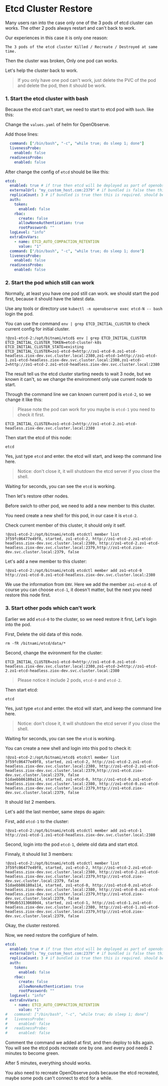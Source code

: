 # Etcd Cluster Restore

Many users ran into the case only one of the 3 pods of etcd cluster can works. The other 2 pods always restart and can't back to work.

Our experiences in this case it is only one reason:

```
The 3 pods of the etcd cluster Killed / Recreate / Destroyed at same time.
```

Then the cluster was broken, Only one pod can works.

Let's help the cluster back to work.

> If you only have one pod can't work, just delete the PVC of the pod and delete the pod, then it should be work.

### 1. Start the etcd cluster with bash

Because the etcd can't start, we need to start to etcd pod with `bash`. like this:

Change the `values.yaml` of helm for OpenObserve.

Add those lines:

```yaml
  command: ["/bin/bash", "-c", "while true; do sleep 1; done"]
  livenessProbe:
    enabled: false
  readinessProbe:
    enabled: false
```

After change the config of `etcd` should be like this:

```yaml
etcd:
  enabled: true # if true then etcd will be deployed as part of openobserve
  externalUrl: "my_custom_host.com:2379" # if bundled is false then this is required
  replicaCount: 3 # if bundled is true then this is required. should be odd number
  auth:
    token:
      enabled: false
    rbac:
      create: false
      allowNoneAuthentication: true
      rootPassword: ""
  logLevel: "info"
  extraEnvVars:
    - name: ETCD_AUTO_COMPACTION_RETENTION
      value: "1"
  command: ["/bin/bash", "-c", "while true; do sleep 1; done"]
  livenessProbe:
    enabled: false
  readinessProbe:
    enabled: false
```

### 2. Start the pod which still can work

Normally, at least you have one pod still can work. we should start the pod first, because it should have the latest data.

Use any tools or directory use `kubectl -n openobserve exec etcd-N -- bash` login the pod.

You can use the command `env | grep ETCD_INITIAL_CLUSTER` to check current config for initial cluster.

```shell
!@zo1-etcd-2:/opt/bitnami/etcd$ env | grep ETCD_INITIAL_CLUSTER
ETCD_INITIAL_CLUSTER_TOKEN=etcd-cluster-k8s
ETCD_INITIAL_CLUSTER_STATE=existing
ETCD_INITIAL_CLUSTER=zo1-etcd-0=http://zo1-etcd-0.zo1-etcd-headless.ziox-dev.svc.cluster.local:2380,zo1-etcd-1=http://zo1-etcd-1.zo1-etcd-headless.ziox-dev.svc.cluster.local:2380,zo1-etcd-2=http://zo1-etcd-2.zo1-etcd-headless.ziox-dev.svc.cluster.local:2380
```

The result tell us the etcd cluster starting needs to wait 3 node, but we known it can't, so we change the environment only use current node to start.

Through the command line we can known current pod is `etcd-2`, so we change it like this:

> Please note the pod can work for you maybe is `etcd-1` you need to check it first.

```shell
ETCD_INITIAL_CLUSTER=zo1-etcd-2=http://zo1-etcd-2.zo1-etcd-headless.ziox-dev.svc.cluster.local:2380
```

Then start the etcd of this node:

```shell
etcd
```

Yes, just type `etcd` and enter. the etcd will start, and keep the command line here.

> Notice: don't close it, it will shutdown the etcd server if you close the shell.

Waiting for seconds, you can see the `etcd` is working.

Then let's restore other nodes.

Before swich to other pod, we need to add a new member to this cluster.

You need create a new shell for this pod, in our case it is `etcd-2`.

Check current member of this cluster, it should only it self.
```shell
!@zo1-etcd-2:/opt/bitnami/etcd$ etcdctl member list
3f59fc06477e49f8, started, zo1-etcd-2, http://zo1-etcd-2.zo1-etcd-headless.ziox-dev.svc.cluster.local:2380, http://zo1-etcd-2.zo1-etcd-headless.ziox-dev.svc.cluster.local:2379,http://zo1-etcd.ziox-dev.svc.cluster.local:2379, false
```

Let's add a new member to this cluster:

```shell
!@zo1-etcd-2:/opt/bitnami/etcd$ etcdctl member add zo1-etcd-0 http://zo1-etcd-0.zo1-etcd-headless.ziox-dev.svc.cluster.local:2380
```

We use the information from `ENV`. Here we add the member `zo1-etcd-0`. of course you can choose `etcd-1`, it doesn't matter, but the next you need restore this node first.

### 3. Start other pods which can't work

Earlier we add `etcd-0` to the cluster, so we need restore it first, Let's login into the pod.

First, Delete the old data of this node.

```shell
rm -fR /bitnami/etcd/data/*
```

Second, change the evironment for the cluster:

```shell
ETCD_INITIAL_CLUSTER=zo1-etcd-0=http://zo1-etcd-0.zo1-etcd-headless.ziox-dev.svc.cluster.local:2380,zo1-etcd-2=http://zo1-etcd-2.zo1-etcd-headless.ziox-dev.svc.cluster.local:2380
```

> Please notice it include 2 pods, `etcd-0` and `etcd-2`.

Then start etcd:

```shell
etcd
```

Yes, just type `etcd` and enter. the etcd will start, and keep the command line here.

> Notice: don't close it, it will shutdown the etcd server if you close the shell.

Waiting for seconds, you can see the `etcd` is working.

You can create a new shell and login into this pod to check it:

```shell
!@zo1-etcd-2:/opt/bitnami/etcd$ etcdctl member list
3f59fc06477e49f8, started, zo1-etcd-2, http://zo1-etcd-2.zo1-etcd-headless.ziox-dev.svc.cluster.local:2380, http://zo1-etcd-2.zo1-etcd-headless.ziox-dev.svc.cluster.local:2379,http://zo1-etcd.ziox-dev.svc.cluster.local:2379, false
51daebb86180a114, started, zo1-etcd-0, http://zo1-etcd-0.zo1-etcd-headless.ziox-dev.svc.cluster.local:2380, http://zo1-etcd-0.zo1-etcd-headless.ziox-dev.svc.cluster.local:2379,http://zo1-etcd.ziox-dev.svc.cluster.local:2379, false
```

It should list 2 members.

Let's add the last member, same steps do again:

First, add `etcd-1` to the cluster:

```shell
!@zo1-etcd-2:/opt/bitnami/etcd$ etcdctl member add zo1-etcd-1 http://zo1-etcd-1.zo1-etcd-headless.ziox-dev.svc.cluster.local:2380
```

Second, login into the pod `etcd-1`, delete old data and start etcd.

Finnaly, it should list 3 members:

```shell
!@zo1-etcd-2:/opt/bitnami/etcd$ etcdctl member list
3f59fc06477e49f8, started, zo1-etcd-2, http://zo1-etcd-2.zo1-etcd-headless.ziox-dev.svc.cluster.local:2380, http://zo1-etcd-2.zo1-etcd-headless.ziox-dev.svc.cluster.local:2379,http://zo1-etcd.ziox-dev.svc.cluster.local:2379, false
51daebb86180a114, started, zo1-etcd-0, http://zo1-etcd-0.zo1-etcd-headless.ziox-dev.svc.cluster.local:2380, http://zo1-etcd-0.zo1-etcd-headless.ziox-dev.svc.cluster.local:2379,http://zo1-etcd.ziox-dev.svc.cluster.local:2379, false
8f96db53130680d4, started, zo1-etcd-1, http://zo1-etcd-1.zo1-etcd-headless.ziox-dev.svc.cluster.local:2380, http://zo1-etcd-1.zo1-etcd-headless.ziox-dev.svc.cluster.local:2379,http://zo1-etcd.ziox-dev.svc.cluster.local:2379, false
```

Okay, the cluster restored.

Now, we need restore the configiure of helm. 

```yaml
etcd:
  enabled: true # if true then etcd will be deployed as part of openobserve
  externalUrl: "my_custom_host.com:2379" # if bundled is false then this is required
  replicaCount: 3 # if bundled is true then this is required. should be odd number
  auth:
    token:
      enabled: false
    rbac:
      create: false
      allowNoneAuthentication: true
      rootPassword: ""
  logLevel: "info"
  extraEnvVars:
    - name: ETCD_AUTO_COMPACTION_RETENTION
      value: "1"
#   command: ["/bin/bash", "-c", "while true; do sleep 1; done"]
#   livenessProbe:
#     enabled: false
#   readinessProbe:
#     enabled: false
```

Comment the command we added at first, and then deploy to k8s again. You will see the etcd pods recreate one by one. and every pod needs 2 minutes to become green.

After 5 minutes, everything should works. 

You also need to recreate OpenObserve pods because the etcd recreated, maybe some pods can't connect to etcd for a while.
